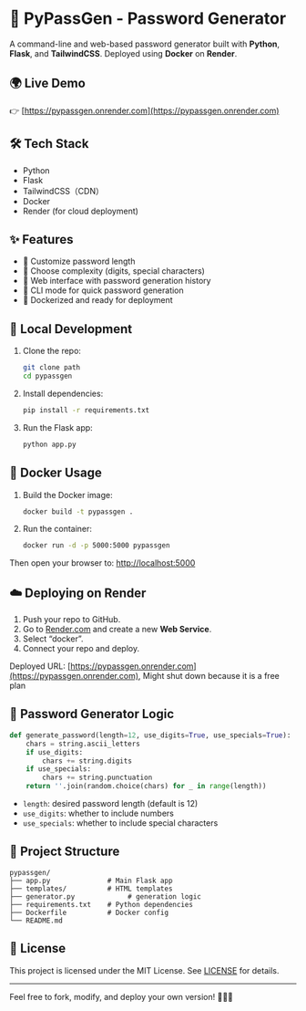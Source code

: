 # 🔐 PyPassGen - Password Generator

A command-line and web-based password generator built with **Python**, **Flask**, and **TailwindCSS**. Deployed using **Docker** on **Render**.

## 🌍 Live Demo

👉 [https://pypassgen.onrender.com](https://pypassgen.onrender.com)

## 🛠 Tech Stack

- Python
- Flask
- TailwindCSS（CDN）
- Docker
- Render (for cloud deployment)

## ✨ Features

- 🔢 Customize password length
- 🔐 Choose complexity (digits, special characters)
- 📜 Web interface with password generation history
- 🧪 CLI mode for quick password generation
- 🐳 Dockerized and ready for deployment

## 🚀 Local Development

1. Clone the repo:
   ```bash
   git clone path
   cd pypassgen
   ```

2. Install dependencies:
   ```bash
   pip install -r requirements.txt
   ```

3. Run the Flask app:
   ```bash
   python app.py
   ```

## 🐳 Docker Usage

1. Build the Docker image:
   ```bash
   docker build -t pypassgen .
   ```

2. Run the container:
   ```bash
   docker run -d -p 5000:5000 pypassgen
   ```

Then open your browser to: [http://localhost:5000](http://localhost:5000)

## ☁️ Deploying on Render

1. Push your repo to GitHub.
2. Go to [Render.com](https://render.com) and create a new **Web Service**.
3. Select “docker”.
4. Connect your repo and deploy.

Deployed URL: [https://pypassgen.onrender.com](https://pypassgen.onrender.com), Might shut down because it is a free plan

## 🧠 Password Generator Logic

```python
def generate_password(length=12, use_digits=True, use_specials=True):
    chars = string.ascii_letters
    if use_digits:
        chars += string.digits
    if use_specials:
        chars += string.punctuation
    return ''.join(random.choice(chars) for _ in range(length))
```

- `length`: desired password length (default is 12)
- `use_digits`: whether to include numbers
- `use_specials`: whether to include special characters

## 📁 Project Structure

```
pypassgen/
├── app.py              # Main Flask app
├── templates/          # HTML templates
├── generator.py             # generation logic
├── requirements.txt    # Python dependencies
├── Dockerfile          # Docker config
└── README.md
```

## 📄 License

This project is licensed under the MIT License. See [LICENSE](./LICENSE) for details.

---

Feel free to fork, modify, and deploy your own version! 🔧🧪🚀
```
